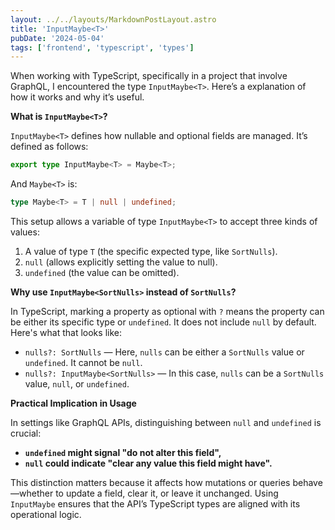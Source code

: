 ```yaml
---
layout: ../../layouts/MarkdownPostLayout.astro
title: 'InputMaybe<T>'
pubDate: '2024-05-04'
tags: ['frontend', 'typescript', 'types']
---
```


When working with TypeScript, specifically in a project that involve GraphQL, I encountered the type `InputMaybe<T>`. Here’s a explanation of how it works and why it’s useful.

**What is `InputMaybe<T>`?**

`InputMaybe<T>` defines how nullable and optional fields are managed. It’s defined as follows:

```typescript
export type InputMaybe<T> = Maybe<T>;
```

And `Maybe<T>` is:

```typescript
type Maybe<T> = T | null | undefined;
```

This setup allows a variable of type `InputMaybe<T>` to accept three kinds of values:
1. A value of type `T` (the specific expected type, like `SortNulls`).
2. `null` (allows explicitly setting the value to null).
3. `undefined` (the value can be omitted).

**Why use `InputMaybe<SortNulls>` instead of `SortNulls`?**

In TypeScript, marking a property as optional with `?` means the property can be either its specific type or `undefined`. It does not include `null` by default. Here's what that looks like:

- `nulls?: SortNulls` — Here, `nulls` can be either a `SortNulls` value or `undefined`. It cannot be `null`.
- `nulls?: InputMaybe<SortNulls>` — In this case, `nulls` can be a `SortNulls` value, `null`, or `undefined`.

**Practical Implication in Usage**

In settings like GraphQL APIs, distinguishing between `null` and `undefined` is crucial:

- **`undefined` might signal "do not alter this field",**
- **`null` could indicate "clear any value this field might have".**

This distinction matters because it affects how mutations or queries behave—whether to update a field, clear it, or leave it unchanged. Using `InputMaybe` ensures that the API’s TypeScript types are aligned with its operational logic.